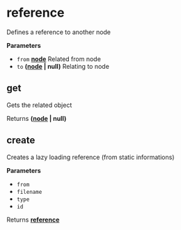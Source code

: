 <!-- Generated by documentation.js. Update this documentation by updating the source code. -->

# reference

Defines a reference to another node

**Parameters**

-   `from` **[node](https://developer.mozilla.org/en-US/docs/Web/API/Node/nextSibling)** Related from node
-   `to` **([node](https://developer.mozilla.org/en-US/docs/Web/API/Node/nextSibling) | null)** Relating to node

## get

Gets the related object

Returns **([node](https://developer.mozilla.org/en-US/docs/Web/API/Node/nextSibling) | null)** 

## create

Creates a lazy loading reference (from static informations)

**Parameters**

-   `from`  
-   `filename`  
-   `type`  
-   `id`  

Returns **[reference](#reference)** 
